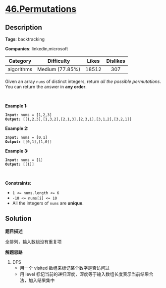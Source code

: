 # [46.Permutations](https://leetcode.com/problems/permutations/description/)

## Description

**Tags**: backtracking

**Companies**: linkedin,microsoft

| Category | Difficulty | Likes | Dislikes |
| :------: | :--------: | :---: | :------: |
| algorithms | Medium (77.85%) | 18512 | 307 |

<p>Given an array <code>nums</code> of distinct integers, return <em>all the possible permutations</em>. You can return the answer in <strong>any order</strong>.</p>
<p>&nbsp;</p>
<p><strong class="example">Example 1:</strong></p>
<pre><code><strong>Input:</strong> nums = [1,2,3]
<strong>Output:</strong> [[1,2,3],[1,3,2],[2,1,3],[2,3,1],[3,1,2],[3,2,1]]</code></pre><p><strong class="example">Example 2:</strong></p>
<pre><code><strong>Input:</strong> nums = [0,1]
<strong>Output:</strong> [[0,1],[1,0]]</code></pre><p><strong class="example">Example 3:</strong></p>
<pre><code><strong>Input:</strong> nums = [1]
<strong>Output:</strong> [[1]]</code></pre>
<p>&nbsp;</p>
<p><strong>Constraints:</strong></p>
<ul>
  <li><code>1 &lt;= nums.length &lt;= 6</code></li>
  <li><code>-10 &lt;= nums[i] &lt;= 10</code></li>
  <li>All the integers of <code>nums</code> are <strong>unique</strong>.</li>
</ul>

## Solution

**题目描述**

全排列，输入数组没有重复项

**解题思路**

1. DFS
    - 用一个 visited 数组来标记某个数字是否访问过
    - 用 level 标记当前的递归深度，深度等于输入数组长度表示当前结果合法，加入结果集中


